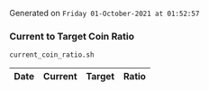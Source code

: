 Generated on `Friday 01-October-2021 at 01:52:57`

### Current to Target Coin Ratio
`current_coin_ratio.sh`

Date|Current|Target|Ratio
---|---|---|---
